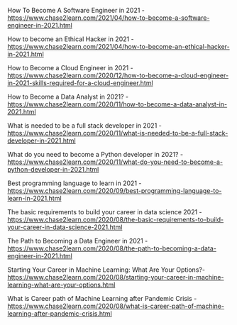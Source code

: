 How To Become A Software Engineer in 2021 - https://www.chase2learn.com/2021/04/how-to-become-a-software-engineer-in-2021.html

How to become an Ethical Hacker in 2021 - https://www.chase2learn.com/2021/04/how-to-become-an-ethical-hacker-in-2021.html

How to Become a Cloud Engineer in 2021 - https://www.chase2learn.com/2020/12/how-to-become-a-cloud-engineer-in-2021-skills-required-for-a-cloud-engineer.html

How to Become a Data Analyst in 2021? - https://www.chase2learn.com/2020/11/how-to-become-a-data-analyst-in-2021.html

What is needed to be a full stack developer in 2021 - https://www.chase2learn.com/2020/11/what-is-needed-to-be-a-full-stack-developer-in-2021.html

What do you need to become a Python developer in 2021? - https://www.chase2learn.com/2020/11/what-do-you-need-to-become-a-python-developer-in-2021.html

Best programming language to learn in 2021 - https://www.chase2learn.com/2020/09/best-programming-language-to-learn-in-2021.html

The basic requirements to build your career in data science 2021 -https://www.chase2learn.com/2020/08/the-basic-requirements-to-build-your-career-in-data-science-2021.html

The Path to Becoming a Data Engineer in 2021 - https://www.chase2learn.com/2020/08/the-path-to-becoming-a-data-engineer-in-2021.html

Starting Your Career in Machine Learning: What Are Your Options?- https://www.chase2learn.com/2020/08/starting-your-career-in-machine-learning-what-are-your-options.html

What is Career path of Machine Learning after Pandemic Crisis -https://www.chase2learn.com/2020/08/what-is-career-path-of-machine-learning-after-pandemic-crisis.html
